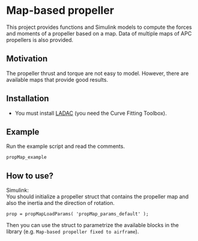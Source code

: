 # Map-based propeller

This project provides functions and Simulink models to compute the forces and moments of a propeller based on a map.
Data of multiple maps of APC propellers is also provided.

## Motivation

The propeller thrust and torque are not easy to model. 
However, there are available maps that provide good results.

## Installation

- You must install [LADAC](../../README.md) (you need the Curve Fitting Toolbox).


## Example

Run the example script and read the comments.
  ```
  propMap_example
  ```

## How to use?

Simulink:  
You should initialize a propeller struct that contains
the propeller map and also the inertia and the direction of rotation.
  ```
  prop = propMapLoadParams( 'propMap_params_default' );
  ```
Then you can use the struct to parametrize the available blocks in the library
(e.g. `Map-based propeller fixed to airframe`).
